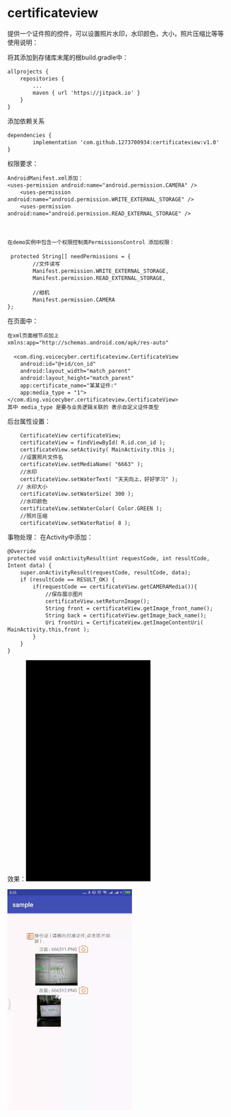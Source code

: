 # certificateview
提供一个证件照的控件，可以设置照片水印，水印颜色，大小，照片压缩比等等
使用说明：

将其添加到存储库末尾的根build.gradle中：

	allprojects {
		repositories {
			...
			maven { url 'https://jitpack.io' }
		}
	}
添加依赖关系

	dependencies {
	        implementation 'com.github.1273700934:certificateview:v1.0'
	}
	
		
  
  
  权限要求：
  	
	
	AndroidManifest.xml添加：
	<uses-permission android:name="android.permission.CAMERA" />
    	<uses-permission android:name="android.permission.WRITE_EXTERNAL_STORAGE" />
    	<uses-permission android:name="android.permission.READ_EXTERNAL_STORAGE" />
  
  	
	
	在demo实例中包含一个权限控制类PermissionsControl 添加权限：
	
  	 protected String[] needPermissions = {
            //文件读写
            Manifest.permission.WRITE_EXTERNAL_STORAGE,
            Manifest.permission.READ_EXTERNAL_STORAGE,

            //相机
            Manifest.permission.CAMERA
    };
  
  
  在页面中：
  
 
 	在xml页面根节点加上
	xmlns:app="http://schemas.android.com/apk/res-auto"
	 
      <com.ding.voicecyber.certificateview.CertificateView
        android:id="@+id/con_id"
        android:layout_width="match_parent"
        android:layout_height="match_parent"
        app:certificate_name="某某证件:"
        app:media_type = "1">
    </com.ding.voicecyber.certificateview.CertificateView>
    其中 media_type 是要与业务逻辑关联的 表示自定义证件类型
        
 后台属性设置：
 
 
     	CertificateView certificateView;
        certificateView = findViewById( R.id.con_id );
        certificateView.setActivity( MainActivity.this );
        //设置照片文件名
        certificateView.setMediaName( "6663" );
        //水印
        certificateView.setWaterText( "天天向上，好好学习" );
       // 水印大小
        certificateView.setWaterSize( 300 );
        //水印颜色
        certificateView.setWaterColor( Color.GREEN );
        //照片压缩
        certificateView.setWaterRatio( 8 );
	
	
事物处理：
在Activity中添加：
 		
    @Override
    protected void onActivityResult(int requestCode, int resultCode, Intent data) {
        super.onActivityResult(requestCode, resultCode, data);
        if (resultCode == RESULT_OK) {
            if(requestCode == certificateView.getCAMERAMedia()){
                //保存展示图片
                certificateView.setReturnImage();
                String front = certificateView.getImage_front_name();
                String back = certificateView.getImage_back_name();
                Uri frontUri = CertificateView.getImageContentUri( MainActivity.this,front );
            }
        }
    }
	
	
	
	
效果：![image](https://github.com/1273700934/certificateview/blob/master/%E5%9B%BE%E5%83%8F/1.gif)


![image](https://github.com/1273700934/certificateview/blob/master/%E5%9B%BE%E5%83%8F/2.gif)


